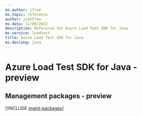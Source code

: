 ```yaml
---
ms.author: jfree
ms.topic: reference
author: joshfree
ms.data: 11/09/2022
description: Reference for Azure Load Test SDK for Java
ms.service: loadtest
title: Azure Load Test SDK for Java
ms.devlang: java
---
```

# Azure Load Test SDK for Java - preview

## Management packages - preview
[!INCLUDE [mgmt-packages](load-test-mgmt-index.md)]